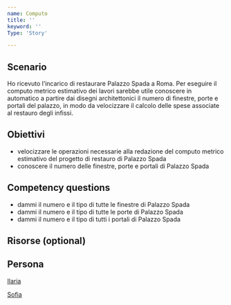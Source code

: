```yaml
---
name: Computo
title: ''
keyword: ''
Type: 'Story'

---
```


## Scenario
Ho ricevuto l’incarico di restaurare Palazzo Spada a Roma. Per eseguire il computo metrico estimativo dei lavori sarebbe utile conoscere in automatico a partire dai disegni architettonici il numero di finestre, porte e portali del palazzo, in modo da velocizzare il calcolo delle spese associate al restauro degli infissi. 

## Obiettivi
- velocizzare le operazioni necessarie alla redazione del computo metrico estimativo del progetto di restauro di Palazzo Spada 
- conoscere il numero delle finestre, porte e portali di Palazzo Spada 


## Competency questions
- dammi il numero e il tipo di tutte le finestre di Palazzo Spada
- dammi il numero e il tipo di tutte le porte di Palazzo Spada
- dammi il numero e il tipo di tutti i portali di Palazzo Spada


## Risorse (optional)


## Persona
[Ilaria](https://github.com/read-project/stories/blob/main/Persona/Ilaria.md) 

[Sofia](https://github.com/read-project/stories/blob/main/Persona/Ilaria.md) 
